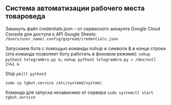 <h2>Система автоматизации рабочего места товароведа</h2>

Закинуть файл credentials.json – от сервисного аккаунта Google Cloud Console для доступа к API Google Sheets:
`/Users/user_name/.config/gspread/credentials.json`


Запускаем бота с помощью команды nohup и символа & в конце строки (эта команда позволяет боту работать в фоновом режиме):
`nohup python3 telegrambro.py &;`
`nohup python3 telegrambro.py > /dev/null 2>&1 &`

Stop
`pkill python3`



`sudo cp tgbot.service /etc/systemd/system/`

Команда для запуска независимо от сервера
`sudo systemctl start tgbot.service`
